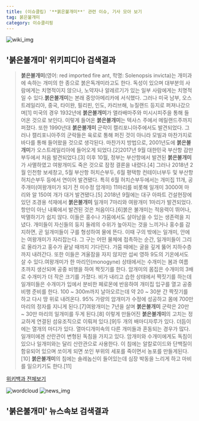 ```yaml
---
title: (이슈클립) '**붉은불개미**' 관련 이슈, 기사 모아 보기
tag: 붉은불개미
category: 이슈클리핑
---
```

![wiki_img](https://user-images.githubusercontent.com/42597476/44503234-41136a80-a6d0-11e8-9071-6fc6418eafe4.png)
## **'**붉은불개미**'** 위키피디아 검색결과
>**붉은불개미**(영어: red imported fire ant, 학명: Solenopsis invicta)는 개미과에 속하는 개미의 한 종으로 붉은독개미라고도 한다. 독성이 있으며 대부분의 사람에게는 치명적이지 않으나, 노약자나 알레르기가 있는 일부 사람에게는 치명적일 수 있다.**붉은불개미**는 본래 중앙아메리카에 서식했다. 그러나 미국 남부, 오스트레일리아, 중국, 타이완, 필리핀, 인도, 카리브해, 뉴질랜드 등지로 퍼져나갔으며[1] 미국의 경우 1932년에 **붉은불개미**가 앨라배마주와 미시시피주을 통해 들어온 것으로 보인다. 이렇게 들어온 **붉은불개미**는 텍사스 주에서 메릴랜드주까지 퍼졌다. 또한 1990년대 **붉은불개미** 군락이 캘리포니아주에서도 발견되었다. 그러나 캘리포니아주의 군락들은 육로로 통해 퍼진 것이 아니라 모빌과 마찬가지로 바다를 통해 들어왔을 것으로 생각된다. 마찬가지 방법으로, 2001년도에 **붉은불개미**가 오스트레일리아에 들어오게 되었다.[2]2017년 9월 대한민국 부산항 감만부두에서 처음 발견되었다.[3] 이후 10월, 정부는 부산항에서 발견된 **붉은불개미**가 사멸하였고 여왕개미도 죽은 것으로 잠정 결론을 내렸다.[4] 그러나 2018년 2월 인천항 보세창고, 5월 부산항 허치슨부두, 6월 평택항 컨테이너부두 및 부산항 허치슨부두 등에서 연이어 발견됐다. 특히 6월 허치슨부두에서는 개미집 11개, 공주개미(여왕개미가 되기 전 미수정 암개미) 11마리를 비롯해 일개미 3000여 마리와 알 150여 개가 대거 발견됐다.[5] 2018년 9월에는 대구 아파트 건설현장에 있던 조경용 석재에서 **붉은불개미** 일개미 7마리와 여왕개미 1마리가 발견되었다. 항만이 아닌 내륙에서 발견된 것은 처음이다.[6]붉은 불개미는 적응력이 뛰어나, 박멸하기가 쉽지 않다. 이들은 홍수나 가뭄에서도 살아남을 수 있는 생존력을 지녔다. 개미들이 자신들의 둥지 둘레의 수위가 높아지는 것을 느끼거나 홍수를 감지하면, 곧 일개미들이 구를 형성하여 물에 뜬다. 이때 구의 밖에는 일개미, 안에는 여왕개미가 자리잡는다. 그 구는 어떤 물체에 접촉하는 순간, 일개미들이 그리로 올라가고 홍수가 끝날 때까지 기다린다. 가뭄 때에는 굴을 깊게 뚫어 지하수층까지 내려간다. 또한 이들은 겨울잠을 자지 않지만 섭씨 영하 9도의 기온에서도 살 수 있다.여왕개미가 한 마리인(monogyne) 상태에서는 수개미는 봄과 여름 초까지 생산되며 공중 비행을 하여 짝짓기를 한다. 암개미의 몸집은 수개미의 3배로 수개미가 더 작은 크기를 가졌다. 비가 내리고 습한 상태에서 짝짓기를 하는데 일개미들은 수개미가 입에서 분비한 페로몬에 반응하여 개미집 입구를 열고 공중 비행 준비를 한다. 100 ~ 300m까지 날아오르는데 약 20 ~ 30분 간 짝짓기를 하고 다시 땅 위로 내려온다. 95% 가량의 암개미가 수정에 성공하고 몸에 700만 마리의 정자를 지니게 된다.[7]여왕개미는 7년을 살며 **붉은불개미** 군락은 20만 ~ 30만 마리의 일개미를 두게 된다.[8] 이렇게 만들어진 **붉은불개미**의 고치는 정교하게 연결된 섬유조직으로 이뤄져 있다.[9]두 개의 배마디자루가 있다. 더듬이에는 열개의 마디가 있다. 열마디개미속의 다른 개미들과 혼동되는 경우가 많다.일개미에겐 산란관이 변형된 독침을 가지고 있다. 암개미와 수개미에게도 독침이 있으나 일개미와는 달리 산란관으로 사용한다. 이 침에는 알칼로이드와 단백질이 함유되어 있으며 쏘이게 되면 쏘인 부위의 세포를 죽이면서 농포를 만들게된다.[10] **붉은불개미**의 침에는 솔레놉신이 들어있는데 심장 박동을 느리게 하고 마비를 일으키기도 한다.[11]

<a href="https://ko.wikipedia.org/wiki/붉은불개미" target="_blank">위키백과 전체보기</a>

![wordcloud](https://s3.ap-northeast-2.amazonaws.com/lyrics101-wordcloud/2018-09-18-1537262772.png)
![news_img](https://user-images.githubusercontent.com/42597476/44507050-1206f400-a6e4-11e8-8d98-7ffbfebb353f.png)
## **'**붉은불개미**'** 뉴스속보 검색결과

